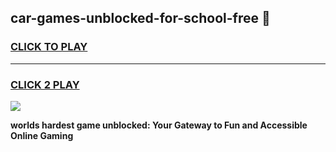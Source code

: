 
## car-games-unblocked-for-school-free 👋
<h3>
<a href="https://premium.freeplayer.one?title=car-games-unblocked-for-school-free&ref=14F">CLICK TO PLAY</a></h3>
<hr>

<h3>
<a href="https://premium.freeplayer.one?title=car-games-unblocked-for-school-free&ref=14F">CLICK 2 PLAY</a>
  
</h3>

<a href="https://premium.freeplayer.one?title=car-games-unblocked-for-school-free&ref=12F/"><img src="https://clearcache.store/games.png"></a>


**worlds hardest game unblocked: Your Gateway to Fun and Accessible Online Gaming**
